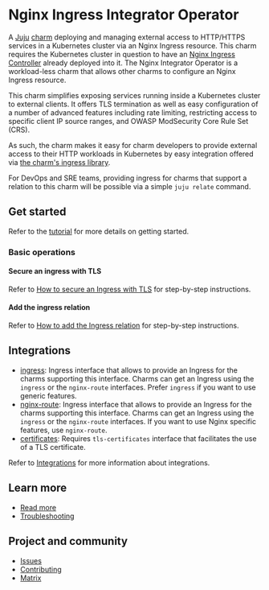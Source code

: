 <!-- vale Canonical.007-Headings-sentence-case = NO -->
<!-- "Operator" is part of the name -->
# Nginx Ingress Integrator Operator
<!-- vale Canonical.007-Headings-sentence-case = YES -->

A [Juju](https://juju.is/) [charm](https://documentation.ubuntu.com/juju/3.6/reference/charm/) deploying and managing external access to HTTP/HTTPS services in a
Kubernetes cluster via an Nginx Ingress resource. This charm requires the Kubernetes cluster in question to have an
[Nginx Ingress Controller](https://docs.nginx.com/nginx-ingress-controller/) already deployed into it. The Nginx Integrator
Operator is a workload-less charm that allows other charms to configure an Nginx Ingress resource.

This charm simplifies exposing services running inside a Kubernetes cluster to
external clients. It offers TLS termination as well as easy configuration of a
number of advanced features including rate limiting, restricting access to
specific client IP source ranges, and OWASP ModSecurity Core Rule Set (CRS).

As such, the charm makes it easy for charm developers to provide external
access to their HTTP workloads in Kubernetes by easy integration offered via
[the charm's ingress library](https://charmhub.io/nginx-ingress-integrator/libraries/ingress).

For DevOps and SRE teams, providing ingress for charms that support a relation
to this charm will be possible via a simple `juju relate` command.

## Get started

Refer to the [tutorial](https://charmhub.io/nginx-ingress-integrator/docs/getting-started) for more details on getting started.

### Basic operations

#### Secure an ingress with TLS
Refer to [How to secure an Ingress with TLS](https://charmhub.io/nginx-ingress-integrator/docs/secure-an-ingress-with-tls) for step-by-step instructions.

#### Add the ingress relation
Refer to [How to add the Ingress relation](https://charmhub.io/nginx-ingress-integrator/docs/add-the-nginx-route-relation) for step-by-step instructions.


## Integrations

- [ingress](https://charmhub.io/nginx-ingress-integrator/integrations#ingress): Ingress interface that allows to
  provide an Ingress for the charms supporting this interface. Charms can get an Ingress using the `ingress` or the
  `nginx-route` interfaces. Prefer `ingress` if you want to use generic features.
- [nginx-route](https://charmhub.io/nginx-ingress-integrator/integrations#nginx-route): Ingress interface that allows to
  provide an Ingress for the charms supporting this interface. Charms can get an Ingress using the `ingress` or the
  `nginx-route` interfaces. If you want to use Nginx specific features, use `nginx-route`.
- [certificates](https://charmhub.io/nginx-ingress-integrator/integrations#certificates): Requires `tls-certificates`
  interface that facilitates the use of a TLS certificate.

Refer to [Integrations](https://charmhub.io/nginx-ingress-integrator/integrations/) for more information
about integrations.

## Learn more
* [Read more](https://charmhub.io/nginx-ingress-integrator)
* [Troubleshooting](https://matrix.to/#/#charmhub-charmdev:ubuntu.com)

## Project and community
* [Issues](https://github.com/canonical/nginx-ingress-integrator-operator/issues)
* [Contributing](https://charmhub.io/nginx-ingress-integrator/docs/contribute)
* [Matrix](https://matrix.to/#/#charmhub-charmdev:ubuntu.com)
